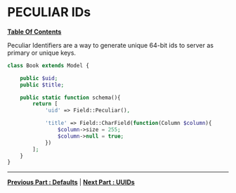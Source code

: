 # PECULIAR IDs
**[ Table Of Contents](toc.md)**

Peculiar Identifiers are a way to generate unique 64-bit ids to server as primary or unique keys.

```php
class Book extends Model {

    public $uid;
    public $title;

    public static function schema(){
        return [
            'uid' => Field::Peculiar(),

            'title' => Field::CharField(function(Column $column){
                $column->size = 255;
                $column->null = true;
            })
        ];
    }
}
```

---
**[Previous Part : Defaults](defaults.md)** | **[ Next Part : UUIDs ]( uuid.md )**

